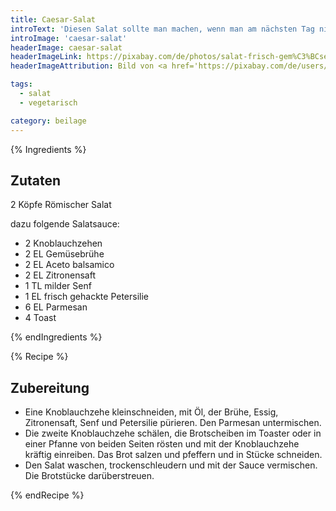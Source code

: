 ```yaml
---
title: Caesar-Salat
introText: 'Diesen Salat sollte man machen, wenn man am nächsten Tag nicht allzu viele Leute trifft. '
introImage: 'caesar-salat'
headerImage: caesar-salat
headerImageLink: https://pixabay.com/de/photos/salat-frisch-gem%C3%BCse-gesund-di%C3%A4t-791891/
headerImageAttribution: Bild von <a href='https://pixabay.com/de/users/JillWellington-334088/?utm_source=link-attribution&amp;utm_medium=referral&amp;utm_campaign=image&amp;utm_content=791891'>Jill Wellington</a> auf <a href='https://pixabay.com/de/?utm_source=link-attribution&amp;utm_medium=referral&amp;utm_campaign=image&amp;utm_content=791891'>Pixabay</a>

tags:
  - salat
  - vegetarisch

category: beilage
---
```


{% Ingredients %}

## Zutaten

2 Köpfe Römischer Salat

dazu folgende Salatsauce:

- 2 Knoblauchzehen
- 2 EL Gemüsebrühe
- 2 EL Aceto balsamico
- 2 EL Zitronensaft
- 1 TL milder Senf
- 1 EL frisch gehackte Petersilie
- 6 EL Parmesan
- 4 Toast

{% endIngredients %}

{% Recipe %}

## Zubereitung

- Eine Knoblauchzehe kleinschneiden, mit Öl, der Brühe, Essig, Zitronensaft, Senf und Petersilie pürieren. Den Parmesan untermischen.
- Die zweite Knoblauchzehe schälen, die Brotscheiben im Toaster oder in einer Pfanne von beiden Seiten rösten und mit der Knoblauchzehe kräftig einreiben. Das Brot salzen und pfeffern und in Stücke schneiden.
- Den Salat waschen, trockenschleudern und mit der Sauce vermischen. Die Brotstücke darüberstreuen.

{% endRecipe %}
